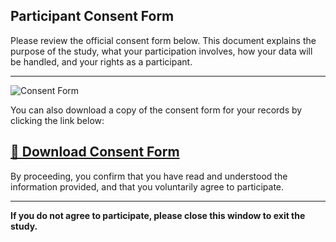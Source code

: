 
## Participant Consent Form

Please review the official consent form below. This document explains the purpose of the study, what your participation involves, how your data will be handled, and your rights as a participant.

---

![Consent Form](https://thchara.github.io/ThinkAloud/ZendoStudyTracker/assets/ConsentFormImage.png)

You can also download a copy of the consent form for your records by clicking the link below:

<a href="https://thchara.github.io/ThinkAloud/ZendoStudyTracker/assets/ConsentForm.pdf" download>📄 Download Consent Form</a>
---

By proceeding, you confirm that you have read and understood the information provided, and that you voluntarily agree to participate.

---

**If you do not agree to participate, please close this window to exit the study.**

